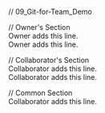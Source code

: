 // 09_Git-for-Team_Demo

// Owner's Section  
Owner adds this line.  
Owner adds this line.  

    

// Collaborator's Section  
Collaborator adds this line.   
Collaborator adds this line.  
  
  
// Common Section  
Collaborator adds this line.



